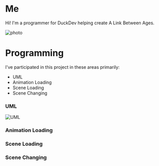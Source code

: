 <?xml encoding="UTF-8" ?>

# Me

Hi! I'm a programmer for DuckDev helping create A Link Between Ages.

![photo](https://avatars1.githubusercontent.com/u/9050447?v=3&s=460)


# Programming

I've participated in this project in these areas primarily:
- UML
- Animation Loading
- Scene Loading
- Scene Changing



### UML
![UML](https://gyazo.com/0c74a278f6e749b4856e08fedb1ca6e2)


### Animation Loading

### Scene Loading


### Scene Changing
